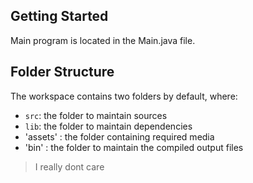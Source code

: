## Getting Started

Main program is located in the Main.java file.

## Folder Structure

The workspace contains two folders by default, where:

- `src`: the folder to maintain sources
- `lib`: the folder to maintain dependencies
- 'assets' : the folder containing required media 
- 'bin' : the folder to maintain the compiled output files 


> I really dont care


